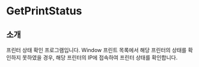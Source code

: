 # GetPrintStatus

## 소개

프린터 상태 확인 프로그램입니다. Window 프린트 목록에서 해당 프린터의 상태를 확인하지 못하였을 경우, 해당 프린터의 IP에 접속하여 프린터 상태를 확인합니다.
